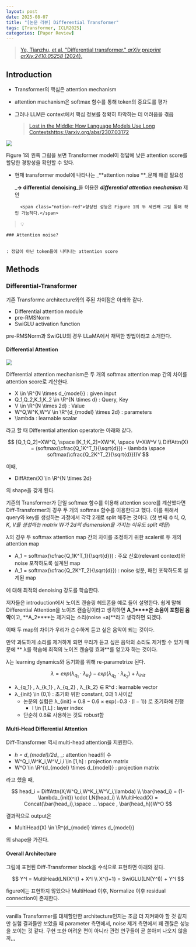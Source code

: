 ```yaml
---
layout: post
date: 2025-08-07
title: "[논문 리뷰] Differential Transformer"
tags: [Transformer, ICLR2025]
categories: [Paper Review]
---
```


> [Ye, Tianzhu, et al. "Differential transformer." ](https://arxiv.org/abs/2410.05258)[_arXiv preprint arXiv:2410.05258_](https://arxiv.org/abs/2410.05258)[ (2024).](https://arxiv.org/abs/2410.05258)



## Introduction

- Transformer의 핵심은 attention mechanism
- attention machanism은 softmax 함수를 통해 token의 중요도를 평가
- 그러나 LLM은 context에서 핵심 정보를 정확히 파악하는 데 어려움을 겪음

	> [Lost in the Middle: How Language Models Use Long Contextshttps://arxiv.org/abs/2307.03172](https://arxiv.org/abs/2307.03172)


![](https://prod-files-secure.s3.us-west-2.amazonaws.com/542b861c-36a8-4051-84e5-8804b6728dba/9083ea56-691a-4752-ae26-47f403431ac8/image.png?X-Amz-Algorithm=AWS4-HMAC-SHA256&X-Amz-Content-Sha256=UNSIGNED-PAYLOAD&X-Amz-Credential=ASIAZI2LB466WRYXLMMX%2F20250814%2Fus-west-2%2Fs3%2Faws4_request&X-Amz-Date=20250814T080055Z&X-Amz-Expires=3600&X-Amz-Security-Token=IQoJb3JpZ2luX2VjEPf%2F%2F%2F%2F%2F%2F%2F%2F%2F%2FwEaCXVzLXdlc3QtMiJHMEUCIQCHNppYwtN8oFjAy4FsGIU0RYUOZwQD%2BhRQAqJrvft3TQIgYG%2FYA1VzMc9oWPrTTf2Nz4VxBz8eWghYX6y06WlZ1dcq%2FwMIQBAAGgw2Mzc0MjMxODM4MDUiDDyUJ7LP%2FKsCHA4KZCrcA%2B0b%2Bt5EqfkIPzJWmyIfarRgMin6mD3vWzxt8r75PLYqWSLvdOPzV3%2Fjb1ztgQjOV%2FMMAnh6srz8n2qHW7iDN%2FQBU4DlRf0Wfi4gSijC6Zqs2yxodWSkHJLwpHS%2FVyXBslqEcvZpU9rqy0K7ax1RVK2oQPY2yFcwAH31RynLRqnUqt4RnEFZQXLtN7aHE%2FD0CeKsc0KzFxpZ3mspruuTZ%2Bb13FVc%2Fbo9xpmwI%2BF%2BKZyCq1JWE6Fbddw3nkjlMuCPE4Stx%2BooXPdz28lvMVapnV5RQUD6JlFwym2u0Wa0FzASbEEoYqIvlhv9PRdnD7MFfRI%2F4tE3kK%2BKKPRS4PUl2Pj36tIZfgjEsScRZ%2BtYcmC530baPwa1x5V0k5JlDcYQ8gq1DEs%2F7rghpg02BE%2BQY3KXojNHyhm0bRSZbMUictAl%2FPB9XrZ4V2d83L%2Bb%2FIejO6LOwo0%2FI9pvkJWGkL7E5obf7VVhTQ7hHZwe5HyrgyeBoaLyVcfUvLhTVj9v7SUql3k%2BJSeqO6%2FQJZPPBGf1QjuQCZgc%2B8rUtTV59FtghRVdCdR0CoHMuGdD4F9P4IXaLC5If%2BWKOgQs9HUQO0jXuOKYvTwggUTg1%2B3wLGqnuDyteT8I%2FdVFZAzPabrnMJ6T9sQGOqUB88FtCejCZVFNgyVlT0mEXW4RUKt8iLyeWssIz%2BgOUquLv9%2F4Y34FVjHR4VkzGuTP1HEZzD1LlSnWm3SiUN8eouiLdNdKfBUkxBk26a%2FMA4VJWlJejZbISqvpML6b0scEoihuUgnYwah7RvZXMl2SO%2BCGxvXtx5ZbeN1G6Glbt0XunuxtlMIEU%2BZ63JU1liWnVNznI6n3LeCJSCmyxWmEHKd8pvpW&X-Amz-Signature=5efc521fb50ee18bb94604c7a54f391291c05b33cd911546854fb1d8246aa6c3&X-Amz-SignedHeaders=host&x-amz-checksum-mode=ENABLED&x-id=GetObject)


Figure 1의 왼쪽 그림을 보면 Transformer model이 정답에 낮은 attention score를 할당한 경향성을 확인할 수 있다.

- 현재 transformer model에 나타나는 _**attention noise **_문제 해결 필요성

	_**→ differential denoising**_을 이용한 _**differential attention mechanism**_ 제안


		<span class="notion-red">향상된 성능은 Figure 1의 두 세번째 그림 통해 확인 가능하다.</span>


> 💡 


	### Attention noise?


	: 정답이 아닌 token들에 나타나는 attention score



## Methods



### Differential-Transformer


기존 Transforme architecture와의 주된 차이점은 아래와 같다.

- Differential attention module
- pre-RMSNorm
- SwiGLU activation function

pre-RMSNorm과 SwiGLU의 경우 LLaMA에서 채택한 방법이라고 소개한다.



#### Differential Attention


![](https://prod-files-secure.s3.us-west-2.amazonaws.com/542b861c-36a8-4051-84e5-8804b6728dba/116d70b2-1963-4810-9167-f4c7d8a06e8f/image.png?X-Amz-Algorithm=AWS4-HMAC-SHA256&X-Amz-Content-Sha256=UNSIGNED-PAYLOAD&X-Amz-Credential=ASIAZI2LB466WRYXLMMX%2F20250814%2Fus-west-2%2Fs3%2Faws4_request&X-Amz-Date=20250814T080055Z&X-Amz-Expires=3600&X-Amz-Security-Token=IQoJb3JpZ2luX2VjEPf%2F%2F%2F%2F%2F%2F%2F%2F%2F%2FwEaCXVzLXdlc3QtMiJHMEUCIQCHNppYwtN8oFjAy4FsGIU0RYUOZwQD%2BhRQAqJrvft3TQIgYG%2FYA1VzMc9oWPrTTf2Nz4VxBz8eWghYX6y06WlZ1dcq%2FwMIQBAAGgw2Mzc0MjMxODM4MDUiDDyUJ7LP%2FKsCHA4KZCrcA%2B0b%2Bt5EqfkIPzJWmyIfarRgMin6mD3vWzxt8r75PLYqWSLvdOPzV3%2Fjb1ztgQjOV%2FMMAnh6srz8n2qHW7iDN%2FQBU4DlRf0Wfi4gSijC6Zqs2yxodWSkHJLwpHS%2FVyXBslqEcvZpU9rqy0K7ax1RVK2oQPY2yFcwAH31RynLRqnUqt4RnEFZQXLtN7aHE%2FD0CeKsc0KzFxpZ3mspruuTZ%2Bb13FVc%2Fbo9xpmwI%2BF%2BKZyCq1JWE6Fbddw3nkjlMuCPE4Stx%2BooXPdz28lvMVapnV5RQUD6JlFwym2u0Wa0FzASbEEoYqIvlhv9PRdnD7MFfRI%2F4tE3kK%2BKKPRS4PUl2Pj36tIZfgjEsScRZ%2BtYcmC530baPwa1x5V0k5JlDcYQ8gq1DEs%2F7rghpg02BE%2BQY3KXojNHyhm0bRSZbMUictAl%2FPB9XrZ4V2d83L%2Bb%2FIejO6LOwo0%2FI9pvkJWGkL7E5obf7VVhTQ7hHZwe5HyrgyeBoaLyVcfUvLhTVj9v7SUql3k%2BJSeqO6%2FQJZPPBGf1QjuQCZgc%2B8rUtTV59FtghRVdCdR0CoHMuGdD4F9P4IXaLC5If%2BWKOgQs9HUQO0jXuOKYvTwggUTg1%2B3wLGqnuDyteT8I%2FdVFZAzPabrnMJ6T9sQGOqUB88FtCejCZVFNgyVlT0mEXW4RUKt8iLyeWssIz%2BgOUquLv9%2F4Y34FVjHR4VkzGuTP1HEZzD1LlSnWm3SiUN8eouiLdNdKfBUkxBk26a%2FMA4VJWlJejZbISqvpML6b0scEoihuUgnYwah7RvZXMl2SO%2BCGxvXtx5ZbeN1G6Glbt0XunuxtlMIEU%2BZ63JU1liWnVNznI6n3LeCJSCmyxWmEHKd8pvpW&X-Amz-Signature=47bfed9e288b994ac2b708484fc6c697f986a1a55a85538fc84dc570fb5db8c1&X-Amz-SignedHeaders=host&x-amz-checksum-mode=ENABLED&x-id=GetObject)


Differential attention mechanism은 두 개의 softmax attention map 간의 차이를 attention score로 계산한다.

- X \in \R^{N \times d\_{model}} : given input
- Q\_1,Q\_2,K\_1,K\_2 \in \R^{N \times d} : Query, Key
- V \in \R^{N \times 2d} : Value
- W^Q,W^K,W^V \in \R^{d\_{model} \times 2d} : parameters
- \lambda : learnable scalar

라고 할 때 Differential attention operator는 아래와 같다.


$$
[Q_1;Q_2]=XW^Q, \space [K_1;K_2]=XW^K, \space V=XW^V \\
DiffAttn(X) = (softmax(\cfrac{Q_1K^T_1}{\sqrt{d}}) - \lambda \space softmax(\cfrac{Q_2K^T_2}{\sqrt{d}}))V
$$


이때,

- DiffAtten(X) \in \R^{N \times 2d}

의 shape을 갖게 된다.


기존의 Transformer가 단일 softmax 함수를 이용해 attention score를 계산했다면 Diff-Transformer의 경우 두 개의 softmax 함수를 이용한다고 했다. 이를 위해서 query와 key를 생성하는 과정에서 각각 2개로 split 해주는 것이다. <span class="notion-red">(첫 번째 수식, </span><span class="notion-red">_Q, K, V를 생성하는 matrix W가 2d의 dismension을 가지는 이유도 split 때문_</span><span class="notion-red">)</span>


 λ의 경우 두 softmax attention map 간의 차이를 조정하기 위한 scaler로 두 개의 attention map

- A\_1 = softmax(\cfrac{Q\_1K^T\_1}{\sqrt{d}}) : 주요 신호(relevant context)와 noise 포착하도록 설계된 map
- A\_1 = softmax(\cfrac{Q\_2K^T\_2}{\sqrt{d}}) : noise 성분, 패턴 포착하도록 설계된 map 

에 대해 최적의 denoising 강도를 학습한다.


저자들은 introduction에서 노이즈 캔슬링 헤드폰을 예로 들어 설명한다. 쉽게 말해 Differential Attention을 노이즈 캔슬링이라고 생각하면 **A\_1****은 소음이 포함된 음악**이고, **A\_2****는 제거되는 소리(noise +a)**라고 생각하면 되겠다. 


이때 두 map의 차이가 우리가 순수하게 듣고 싶은 음악이 되는 것이다. 


만약 과도하게 소리를 제거하게 되면 우리가 듣고 싶은 음악의 소리도 제거할 수 있기 때문에 ** λ를 학습해 최적의 노이즈 캔슬링 효과**를 얻고자 하는 것이다.


λ는 learning dynamics와 동기화를 위해 re-parametrize 된다.


$$
\lambda = exp(\lambda_{q_1} \cdot \lambda_{k_1}) - exp(\lambda_{q_2} \cdot \lambda_{k_2}) + \lambda_{init}
$$

- λ\_{q\_1} , λ\_{k\_1} , λ\_{q\_2} , λ\_{k\_2} ∈ R^d : learnable vector
- λ\_{init} \in (0,1) : 초기화 위한 constant, 0과 1 사이값
	- 논문의 실험은 λ\_{init} = 0.8 − 0.6 × exp(−0.3 · (l − 1)) 로 초기화해 진행
		- l \in [1,L] : layer index
	- 단순히 0.8로 사용하는 것도 robust함


#### **Multi-Head Differential Attention**


Diff-Transformer 역시 multi-head attention을 지원한다.

- _h = d\_{model}/2d__ _: attention head의 수
- W^Q\_i,W^K\_i,W^V\_i,i \in [1,h] : projection matrix
- W^O \in \R^{d\_{model} \times d\_{model}} : projection matrix

라고 했을 때,


$$
head_i = DiffAttn(X;W^Q_i,W^K_i,W^V_i,\lambda) \\
\bar{head_i} = (1-\lambda_{init}) \cdot LN(head_i) \\
MultiHead(X) = Concat(\bar{head_i},\space ... \space , \bar{head_h})W^O
$$


결과적으로 output은

- MultiHead(X) \in \R^{d\_{model} \times d\_{model}}

의 shape을 가진다.



#### Overall Architecture


그림에 표현된 Diff-Transformer block을 수식으로 표현하면 아래와 같다.


$$
Y^l = MultiHead(LN(X^l)) + X^l \\
X^{l+1} = SwiGLU(LN(Y^l)) + Y^l
$$


figure에는 표현하지 않았으나 MultiHead 이후, Normalize 이후 residual connection이 존재한다.


---


vanilla Transformer를 대체할만한 architecture인지는 조금 더 지켜봐야 할 것 같지만 실험 결과들만 보았을 때 parameter 측면에서, noise 제거 측면에서 꽤 괜찮은 성능을 보이는 것 같다. 구현 또한 어려운 편이 아니라 관련 연구들이 곧 쏟아져 나오지 않을까,,,

